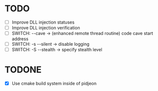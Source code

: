 # TODO
- [ ] Improve DLL injection statuses
- [ ] Improve DLL injection verification
- [ ] SWITCH: --cave -> (enhanced remote thread routine) code cave start address
- [ ] SWITCH: -s --silent -> disable logging
- [ ] SWITCH: -S --stealth -> specify stealth level

# TODONE
- [x] Use cmake build system inside of pidjeon
